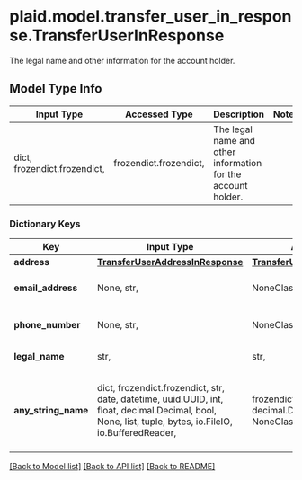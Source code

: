 # plaid.model.transfer_user_in_response.TransferUserInResponse

The legal name and other information for the account holder.

## Model Type Info
Input Type | Accessed Type | Description | Notes
------------ | ------------- | ------------- | -------------
dict, frozendict.frozendict,  | frozendict.frozendict,  | The legal name and other information for the account holder. | 

### Dictionary Keys
Key | Input Type | Accessed Type | Description | Notes
------------ | ------------- | ------------- | ------------- | -------------
**address** | [**TransferUserAddressInResponse**](TransferUserAddressInResponse.md) | [**TransferUserAddressInResponse**](TransferUserAddressInResponse.md) |  | 
**email_address** | None, str,  | NoneClass, str,  | The user&#x27;s email address. | 
**phone_number** | None, str,  | NoneClass, str,  | The user&#x27;s phone number. | 
**legal_name** | str,  | str,  | The user&#x27;s legal name. | 
**any_string_name** | dict, frozendict.frozendict, str, date, datetime, uuid.UUID, int, float, decimal.Decimal, bool, None, list, tuple, bytes, io.FileIO, io.BufferedReader,  | frozendict.frozendict, str, decimal.Decimal, BoolClass, NoneClass, tuple, bytes, FileIO | any string name can be used but the value must be the correct type | [optional]

[[Back to Model list]](../../README.md#documentation-for-models) [[Back to API list]](../../README.md#documentation-for-api-endpoints) [[Back to README]](../../README.md)

